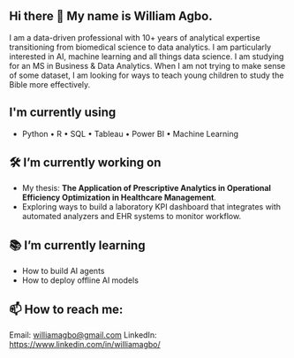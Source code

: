 ## Hi there 👋 My name is William Agbo.
I am a data-driven professional with 10+ years of analytical expertise transitioning from biomedical science to data analytics. I am particularly interested in AI, machine learning and all things data science. I am studying for an MS in Business & Data Analytics. When I am not trying to make sense of some dataset, I am looking for ways to teach young children to study the Bible more effectively.

## I'm currently using
- Python • R • SQL • Tableau • Power BI • Machine Learning

## 🛠 I’m currently working on
- My thesis: **The Application of Prescriptive Analytics in Operational Efficiency Optimization in Healthcare Management**.
- Exploring ways to build a laboratory KPI dashboard that integrates with automated analyzers and EHR systems to monitor workflow.

## 📚 I’m currently learning
- How to build AI agents
- How to deploy offline AI models

## 📫 How to reach me:
Email: williamagbo@gmail.com
LinkedIn: https://www.linkedin.com/in/williamagbo/




<!--
**williamagbo/williamagbo** is a ✨ _special_ ✨ repository because its `README.md` (this file) appears on your GitHub profile.

Here are some ideas to get you started:

- 🔭 I’m currently working on ...
- 🌱 I’m currently learning ...
- 👯 I’m looking to collaborate on ...
- 🤔 I’m looking for help with ...
- 💬 Ask me about ...
- 📫 How to reach me: ...
- 😄 Pronouns: ...
- ⚡ Fun fact: ...
-->
